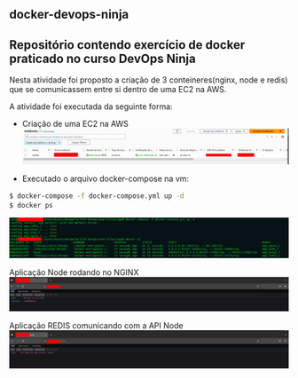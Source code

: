 ## docker-devops-ninja
## Repositório contendo exercício de docker praticado no curso DevOps Ninja <br />

Nesta atividade foi proposto a criação de 3 conteineres(nginx, node e redis) que se comunicassem entre si dentro de uma EC2 na AWS.<br />

A atividade foi executada da seguinte forma:
- Criação de uma EC2 na AWS
![alt text](imagens/ec2.png)<br />

- Executado o arquivo docker-compose na vm:
```sh
$ docker-compose -f docker-compose.yml up -d
$ docker ps
```
![alt text](imagens/docker.png)<br />

Aplicação Node rodando no NGINX
![alt text](imagens/node.png)<br />

Aplicação REDIS comunicando com a API Node
![alt text](imagens/redis.png)<br />
